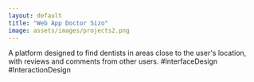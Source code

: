 ```yaml
---
layout: default
title: "Web App Doctor Sizo"
image: assets/images/projects2.png
---
```



A platform designed to find dentists in areas close to the user's location, with reviews and comments from other users. #InterfaceDesign #InteractionDesign

